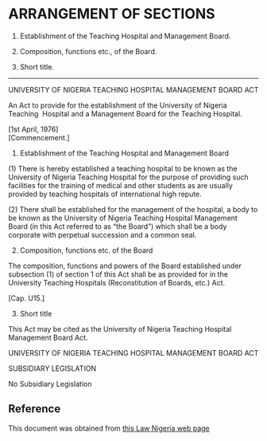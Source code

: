 # ARRANGEMENT OF SECTIONS

1. Establishment of the Teaching Hospital and Management Board.

2. Composition, functions etc., of the Board.

3. Short title.

________________________________________________

UNIVERSITY OF NIGERIA TEACHING HOSPITAL MANAGEMENT BOARD ACT

An Act to provide for the establishment of the University of Nigeria Teaching  Hospital and a Management Board for the Teaching Hospital.

[1st April, 1976]                                                                               [Commencement.]

1. Establishment of the Teaching Hospital and Management Board

(1) There is hereby established a teaching hospital to be known as the University of Nigeria Teaching Hospital for the purpose of providing such facilities for the training of medical and other students as are usually provided by teaching hospitals of international high repute.

(2) There shall be established for the management of the hospital, a body to be known as the University of Nigeria Teaching Hospital Management Board (in this Act referred to as “the Board”) which shall be a body corporate with perpetual succession and a common seal.

2. Composition, functions etc. of the Board

The composition, functions and powers of the Board established under subsection (1) of section 1 of this Act shall be as provided for in the University Teaching Hospitals (Reconstitution of Boards, etc.) Act.

[Cap. U15.]

3. Short title

This Act may be cited as the University of Nigeria Teaching Hospital Management Board Act.

UNIVERSITY OF NIGERIA TEACHING HOSPITAL MANAGEMENT BOARD ACT

SUBSIDIARY LEGISLATION

No Subsidiary Legislation

## Reference

This document was obtained from [this Law Nigeria web page](http://www.lawnigeria.com/LFN/U/University-of-Nigeria-Teaching-Hospital-Management-Board-Act.php)
